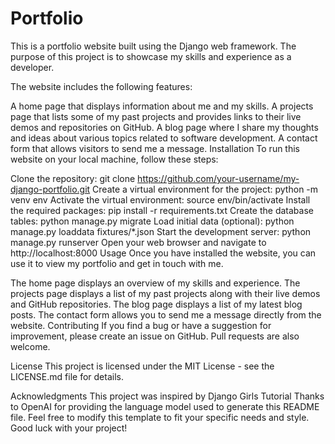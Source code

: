# Portfolio

This is a portfolio website built using the Django web framework. The purpose of this project is to showcase my skills and experience as a developer.

The website includes the following features:

A home page that displays information about me and my skills.
A projects page that lists some of my past projects and provides links to their live demos and repositories on GitHub.
A blog page where I share my thoughts and ideas about various topics related to software development.
A contact form that allows visitors to send me a message.
Installation
To run this website on your local machine, follow these steps:

Clone the repository: 
git clone https://github.com/your-username/my-django-portfolio.git
Create a virtual environment for the project: 
python -m venv env
Activate the virtual environment: 
source env/bin/activate
Install the required packages: 
pip install -r requirements.txt
Create the database tables: 
python manage.py migrate
Load initial data (optional): 
python manage.py loaddata fixtures/*.json
Start the development server: 
python manage.py runserver
Open your web browser and navigate to 
http://localhost:8000
Usage
Once you have installed the website, you can use it to view my portfolio and get in touch with me.

The home page displays an overview of my skills and experience.
The projects page displays a list of my past projects along with their live demos and GitHub repositories.
The blog page displays a list of my latest blog posts.
The contact form allows you to send me a message directly from the website.
Contributing
If you find a bug or have a suggestion for improvement, please create an issue on GitHub. Pull requests are also welcome.

License
This project is licensed under the MIT License - see the LICENSE.md file for details.

Acknowledgments
This project was inspired by Django Girls Tutorial
Thanks to OpenAI for providing the language model used to generate this README file.
Feel free to modify this template to fit your specific needs and style. Good luck with your project!

